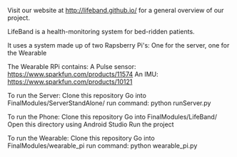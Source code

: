
Visit our website at http://lifeband.github.io/ for a general overview of our project.

LifeBand is a health-monitoring system for bed-ridden patients.

It uses a system made up of two Rapsberry Pi's: One for the server, one for the Wearable

The Wearable RPi contains:
	A Pulse sensor: https://www.sparkfun.com/products/11574
	An IMU: https://www.sparkfun.com/products/10121
	
To run the Server:
	Clone this repository
	Go into FinalModules/ServerStandAlone/
	run command: python runServer.py

To run the Phone:
	Clone this repository
	Go into FinalModules/LifeBand/
	Open this directory using Android Studio
	Run the project

To run the Wearable:
	Clone this repository
	Go into FinalModules/wearable_pi
	run command: python wearable_pi.py
	




